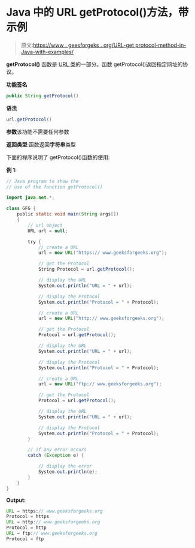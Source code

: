 # Java 中的 URL getProtocol()方法，带示例

> 原文:[https://www . geesforgeks . org/URL-get protocol-method-in-Java-with-examples/](https://www.geeksforgeeks.org/url-getprotocol-method-in-java-with-examples/)

**getProtocol()** 函数是 [URL 类](https://www.geeksforgeeks.org/url-class-java-examples/)的一部分。函数 getProtocol()返回指定网址的协议。

**功能签名**

```java
public String getProtocol()

```

**语法**

```java
url.getProtocol()

```

**参数**该功能不需要任何参数

**返回类型**:函数返回**字符串**类型

下面的程序说明了 getProtocol()函数的使用:

**例 1:**

```java
// Java program to show the
// use of the function getProtocol()

import java.net.*;

class GFG {
    public static void main(String args[])
    {
        // url object
        URL url = null;

        try {
            // create a URL
            url = new URL("https:// www.geeksforgeeks.org");

            // get the Protocol
            String Protocol = url.getProtocol();

            // display the URL
            System.out.println("URL = " + url);

            // display the Protocol
            System.out.println("Protocol = " + Protocol);

            // create a URL
            url = new URL("http:// www.geeksforgeeks.org");

            // get the Protocol
            Protocol = url.getProtocol();

            // display the URL
            System.out.println("URL = " + url);

            // display the Protocol
            System.out.println("Protocol = " + Protocol);

            // create a URL
            url = new URL("ftp:// www.geeksforgeeks.org");

            // get the Protocol
            Protocol = url.getProtocol();

            // display the URL
            System.out.println("URL = " + url);

            // display the Protocol
            System.out.println("Protocol = " + Protocol);
        }

        // if any error occurs
        catch (Exception e) {

            // display the error
            System.out.println(e);
        }
    }
}
```

**Output:**

```java
URL = https:// www.geeksforgeeks.org
Protocol = https
URL = http:// www.geeksforgeeks.org
Protocol = http
URL = ftp:// www.geeksforgeeks.org
Protocol = ftp

```
